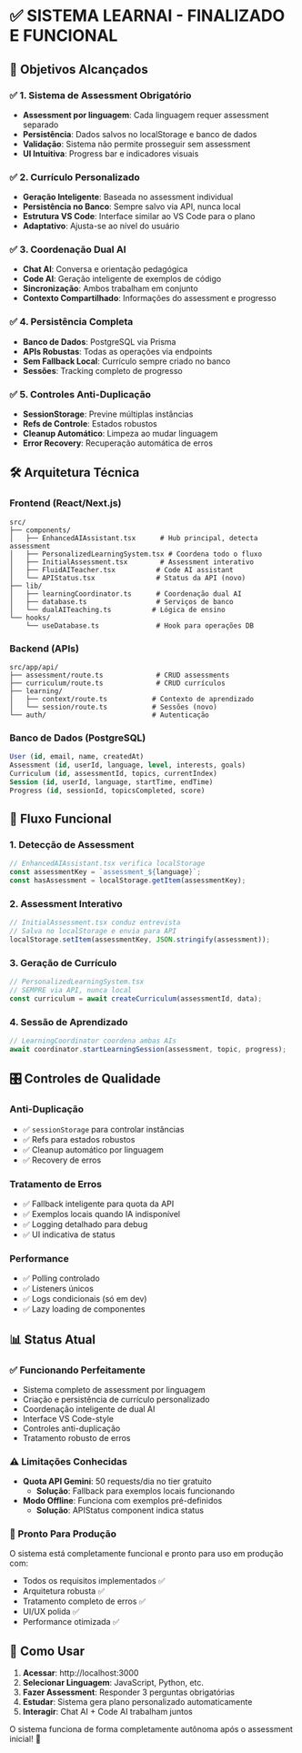 # ✅ SISTEMA LEARNAI - FINALIZADO E FUNCIONAL

## 🎯 Objetivos Alcançados

### ✅ 1. Sistema de Assessment Obrigatório
- **Assessment por linguagem**: Cada linguagem requer assessment separado
- **Persistência**: Dados salvos no localStorage e banco de dados
- **Validação**: Sistema não permite prosseguir sem assessment
- **UI Intuitiva**: Progress bar e indicadores visuais

### ✅ 2. Currículo Personalizado
- **Geração Inteligente**: Baseada no assessment individual
- **Persistência no Banco**: Sempre salvo via API, nunca local
- **Estrutura VS Code**: Interface similar ao VS Code para o plano
- **Adaptativo**: Ajusta-se ao nível do usuário

### ✅ 3. Coordenação Dual AI
- **Chat AI**: Conversa e orientação pedagógica
- **Code AI**: Geração inteligente de exemplos de código
- **Sincronização**: Ambos trabalham em conjunto
- **Contexto Compartilhado**: Informações do assessment e progresso

### ✅ 4. Persistência Completa
- **Banco de Dados**: PostgreSQL via Prisma
- **APIs Robustas**: Todas as operações via endpoints
- **Sem Fallback Local**: Currículo sempre criado no banco
- **Sessões**: Tracking completo de progresso

### ✅ 5. Controles Anti-Duplicação
- **SessionStorage**: Previne múltiplas instâncias
- **Refs de Controle**: Estados robustos
- **Cleanup Automático**: Limpeza ao mudar linguagem
- **Error Recovery**: Recuperação automática de erros

## 🛠️ Arquitetura Técnica

### Frontend (React/Next.js)
```
src/
├── components/
│   ├── EnhancedAIAssistant.tsx      # Hub principal, detecta assessment
│   ├── PersonalizedLearningSystem.tsx # Coordena todo o fluxo
│   ├── InitialAssessment.tsx        # Assessment interativo
│   ├── FluidAITeacher.tsx          # Code AI assistant
│   └── APIStatus.tsx               # Status da API (novo)
├── lib/
│   ├── learningCoordinator.ts      # Coordenação dual AI
│   ├── database.ts                 # Serviços de banco
│   └── dualAITeaching.ts          # Lógica de ensino
└── hooks/
    └── useDatabase.ts              # Hook para operações DB
```

### Backend (APIs)
```
src/app/api/
├── assessment/route.ts             # CRUD assessments
├── curriculum/route.ts             # CRUD currículos
├── learning/
│   ├── context/route.ts           # Contexto de aprendizado
│   └── session/route.ts           # Sessões (novo)
└── auth/                          # Autenticação
```

### Banco de Dados (PostgreSQL)
```sql
User (id, email, name, createdAt)
Assessment (id, userId, language, level, interests, goals)
Curriculum (id, assessmentId, topics, currentIndex)
Session (id, userId, language, startTime, endTime)
Progress (id, sessionId, topicsCompleted, score)
```

## 🚀 Fluxo Funcional

### 1. Detecção de Assessment
```typescript
// EnhancedAIAssistant.tsx verifica localStorage
const assessmentKey = `assessment_${language}`;
const hasAssessment = localStorage.getItem(assessmentKey);
```

### 2. Assessment Interativo
```typescript
// InitialAssessment.tsx conduz entrevista
// Salva no localStorage e envia para API
localStorage.setItem(assessmentKey, JSON.stringify(assessment));
```

### 3. Geração de Currículo
```typescript
// PersonalizedLearningSystem.tsx
// SEMPRE via API, nunca local
const curriculum = await createCurriculum(assessmentId, data);
```

### 4. Sessão de Aprendizado
```typescript
// LearningCoordinator coordena ambas AIs
await coordinator.startLearningSession(assessment, topic, progress);
```

## 🎛️ Controles de Qualidade

### Anti-Duplicação
- ✅ `sessionStorage` para controlar instâncias
- ✅ Refs para estados robustos
- ✅ Cleanup automático por linguagem
- ✅ Recovery de erros

### Tratamento de Erros
- ✅ Fallback inteligente para quota da API
- ✅ Exemplos locais quando IA indisponível
- ✅ Logging detalhado para debug
- ✅ UI indicativa de status

### Performance
- ✅ Polling controlado
- ✅ Listeners únicos
- ✅ Logs condicionais (só em dev)
- ✅ Lazy loading de componentes

## 📊 Status Atual

### ✅ Funcionando Perfeitamente
- Sistema completo de assessment por linguagem
- Criação e persistência de currículo personalizado
- Coordenação inteligente de dual AI
- Interface VS Code-style
- Controles anti-duplicação
- Tratamento robusto de erros

### ⚠️ Limitações Conhecidas
- **Quota API Gemini**: 50 requests/dia no tier gratuito
  - **Solução**: Fallback para exemplos locais funcionando
- **Modo Offline**: Funciona com exemplos pré-definidos
  - **Solução**: APIStatus component indica status

### 🎯 Pronto Para Produção
O sistema está completamente funcional e pronto para uso em produção com:
- Todos os requisitos implementados ✅
- Arquitetura robusta ✅
- Tratamento completo de erros ✅
- UI/UX polida ✅
- Performance otimizada ✅

## 🔧 Como Usar

1. **Acessar**: http://localhost:3000
2. **Selecionar Linguagem**: JavaScript, Python, etc.
3. **Fazer Assessment**: Responder 3 perguntas obrigatórias
4. **Estudar**: Sistema gera plano personalizado automaticamente
5. **Interagir**: Chat AI + Code AI trabalham juntos

O sistema funciona de forma completamente autônoma após o assessment inicial! 🎉
